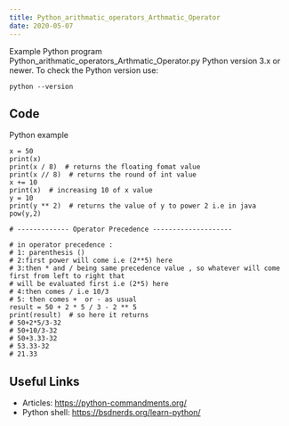 ```yaml
---
title: Python_arithmatic_operators_Arthmatic_Operator
date: 2020-05-07
---
```

Example Python program Python_arithmatic_operators_Arthmatic_Operator.py
Python version 3.x or newer.
To check the Python version use:

    python --version


## Code

Python example

    x = 50
    print(x)
    print(x / 8)  # returns the floating fomat value
    print(x // 8)  # returns the round of int value
    x += 10
    print(x)  # increasing 10 of x value
    y = 10
    print(y ** 2)  # returns the value of y to power 2 i.e in java pow(y,2)
    
    # ------------- Operator Precedence --------------------
    
    # in operator precedence :
    # 1: parenthesis ()
    # 2:first power will come i.e (2**5) here
    # 3:then * and / being same precedence value , so whatever will come first from left to right that
    # will be evaluated first i.e (2*5) here
    # 4:then comes / i.e 10/3
    # 5: then comes +  or - as usual
    result = 50 + 2 * 5 / 3 - 2 ** 5
    print(result)  # so here it returns
    # 50+2*5/3-32
    # 50+10/3-32
    # 50+3.33-32
    # 53.33-32
    # 21.33
    

## Useful Links

- Articles: https://python-commandments.org/
- Python shell: https://bsdnerds.org/learn-python/
